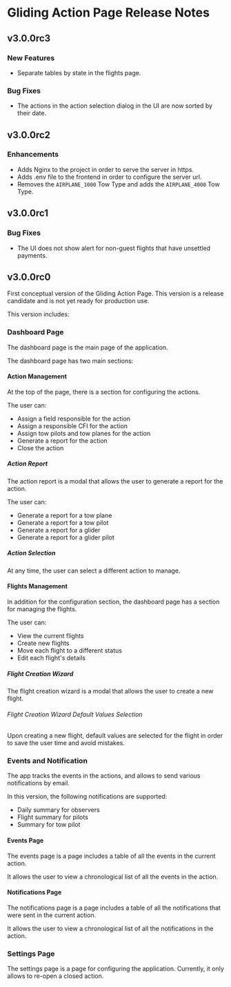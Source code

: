 # Gliding Action Page Release Notes

## v3.0.0rc3

### New Features

- Separate tables by state in the flights page.

### Bug Fixes

- The actions in the action selection dialog in the UI are now sorted by their date.

## v3.0.0rc2

### Enhancements

- Adds Nginx to the project in order to serve the server in https.
- Adds .env file to the frontend in order to configure the server url.
- Removes the `AIRPLANE_1000` Tow Type and adds the `AIRPLANE_4000` Tow Type.

## v3.0.0rc1

### Bug Fixes

- The UI does not show alert for non-guest flights that have unsettled payments.

## v3.0.0rc0

First conceptual version of the Gliding Action Page.
This version is a release candidate and is not yet ready for production use.

This version includes:

### Dashboard Page

The dashboard page is the main page of the application.

The dashboard page has two main sections:

#### Action Management

At the top of the page, there is a section for configuring the actions.

The user can:

- Assign a field responsible for the action
- Assign a responsible CFI for the action
- Assign tow pilots and tow planes for the action
- Generate a report for the action
- Close the action

##### Action Report

The action report is a modal that allows the user to generate a report for the action.

The user can:

- Generate a report for a tow plane
- Generate a report for a tow pilot
- Generate a report for a glider
- Generate a report for a glider pilot

##### Action Selection

At any time, the user can select a different action to manage.

#### Flights Management

In addition for the configuration section, the dashboard page has a section for managing the flights.

The user can:

- View the current flights
- Create new flights
- Move each flight to a different status
- Edit each flight's details

##### Flight Creation Wizard

The flight creation wizard is a modal that allows the user to create a new flight.

###### Flight Creation Wizard Default Values Selection

Upon creating a new flight, default values are selected for the flight in order to save the user time and avoid mistakes.

### Events and Notification

The app tracks the events in the actions, and allows to send various notifications by email.

In this version, the following notifications are supported:

- Daily summary for observers
- Flight summary for pilots
- Summary for tow pilot

#### Events Page

The events page is a page includes a table of all the events in the current action.

It allows the user to view a chronological list of all the events in the action.

#### Notifications Page

The notifications page is a page includes a table of all the notifications that were sent in the current action.

It allows the user to view a chronological list of all the notifications in the action.

### Settings Page

The settings page is a page for configuring the application. Currently, it only allows to re-open a closed action.
